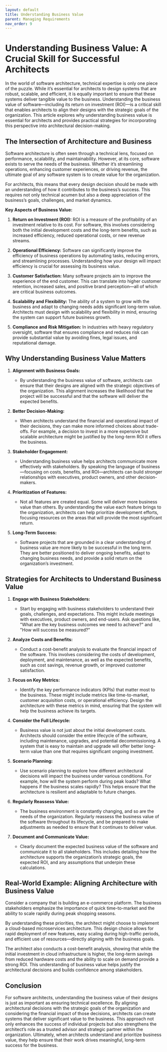 ```yaml
---
layout: default
title: Understanding Business Value
parent: Managing Requirements
nav_order: 9
---
```

# Understanding Business Value: A Crucial Skill for Successful Architects

In the world of software architecture, technical expertise is only one piece of the puzzle. While it’s essential for architects to design systems that are robust, scalable, and efficient, it is equally important to ensure that these systems deliver tangible value to the business. Understanding the business value of software—including its return on investment (ROI)—is a critical skill that enables architects to align their designs with the strategic goals of the organization. This article explores why understanding business value is essential for architects and provides practical strategies for incorporating this perspective into architectural decision-making.

## The Intersection of Architecture and Business

Software architecture is often seen through a technical lens, focused on performance, scalability, and maintainability. However, at its core, software exists to serve the needs of the business. Whether it’s streamlining operations, enhancing customer experiences, or driving revenue, the ultimate goal of any software system is to create value for the organization.

For architects, this means that every design decision should be made with an understanding of how it contributes to the business’s success. This requires not only technical acumen but also a deep appreciation of the business’s goals, challenges, and market dynamics.

**Key Aspects of Business Value:**

1. **Return on Investment (ROI):** ROI is a measure of the profitability of an investment relative to its cost. For software, this involves considering both the initial development costs and the long-term benefits, such as increased efficiency, reduced operational costs, or new revenue streams.

2. **Operational Efficiency:** Software can significantly improve the efficiency of business operations by automating tasks, reducing errors, and streamlining processes. Understanding how your design will impact efficiency is crucial for assessing its business value.

3. **Customer Satisfaction:** Many software projects aim to improve the experience of the end customer. This can translate into higher customer retention, increased sales, and positive brand perception—all of which are critical business outcomes.

4. **Scalability and Flexibility:** The ability of a system to grow with the business and adapt to changing needs adds significant long-term value. Architects must design with scalability and flexibility in mind, ensuring the system can support future business growth.

5. **Compliance and Risk Mitigation:** In industries with heavy regulatory oversight, software that ensures compliance and reduces risk can provide substantial value by avoiding fines, legal issues, and reputational damage.

## Why Understanding Business Value Matters

1. **Alignment with Business Goals:**
   - By understanding the business value of software, architects can ensure that their designs are aligned with the strategic objectives of the organization. This alignment increases the likelihood that the project will be successful and that the software will deliver the expected benefits.

2. **Better Decision-Making:**
   - When architects understand the financial and operational impact of their decisions, they can make more informed choices about trade-offs. For example, a decision to invest in a more expensive but scalable architecture might be justified by the long-term ROI it offers the business.

3. **Stakeholder Engagement:**
   - Understanding business value helps architects communicate more effectively with stakeholders. By speaking the language of business—focusing on costs, benefits, and ROI—architects can build stronger relationships with executives, product owners, and other decision-makers.

4. **Prioritization of Features:**
   - Not all features are created equal. Some will deliver more business value than others. By understanding the value each feature brings to the organization, architects can help prioritize development efforts, focusing resources on the areas that will provide the most significant return.

5. **Long-Term Success:**
   - Software projects that are grounded in a clear understanding of business value are more likely to be successful in the long term. They are better positioned to deliver ongoing benefits, adapt to changing business needs, and provide a solid return on the organization’s investment.

## Strategies for Architects to Understand Business Value

1. **Engage with Business Stakeholders:**
   - Start by engaging with business stakeholders to understand their goals, challenges, and expectations. This might include meetings with executives, product owners, and end-users. Ask questions like, "What are the key business outcomes we need to achieve?" and "How will success be measured?"

2. **Analyze Costs and Benefits:**
   - Conduct a cost-benefit analysis to evaluate the financial impact of the software. This involves considering the costs of development, deployment, and maintenance, as well as the expected benefits, such as cost savings, revenue growth, or improved customer satisfaction.

3. **Focus on Key Metrics:**
   - Identify the key performance indicators (KPIs) that matter most to the business. These might include metrics like time-to-market, customer acquisition costs, or operational efficiency. Design the architecture with these metrics in mind, ensuring that the system will help the business achieve its targets.

4. **Consider the Full Lifecycle:**
   - Business value is not just about the initial development costs. Architects should consider the entire lifecycle of the software, including maintenance, upgrades, and potential decommissioning. A system that is easy to maintain and upgrade will offer better long-term value than one that requires significant ongoing investment.

5. **Scenario Planning:**
   - Use scenario planning to explore how different architectural decisions will impact the business under various conditions. For example, how will the system perform during peak loads? What happens if the business scales rapidly? This helps ensure that the architecture is resilient and adaptable to future changes.

6. **Regularly Reassess Value:**
   - The business environment is constantly changing, and so are the needs of the organization. Regularly reassess the business value of the software throughout its lifecycle, and be prepared to make adjustments as needed to ensure that it continues to deliver value.

7. **Document and Communicate Value:**
   - Clearly document the expected business value of the software and communicate it to all stakeholders. This includes detailing how the architecture supports the organization’s strategic goals, the expected ROI, and any assumptions that underpin these calculations.

## Real-World Example: Aligning Architecture with Business Value

Consider a company that is building an e-commerce platform. The business stakeholders emphasize the importance of quick time-to-market and the ability to scale rapidly during peak shopping seasons.

By understanding these priorities, the architect might choose to implement a cloud-based microservices architecture. This design choice allows for rapid deployment of new features, easy scaling during high-traffic periods, and efficient use of resources—directly aligning with the business goals.

The architect also conducts a cost-benefit analysis, showing that while the initial investment in cloud infrastructure is higher, the long-term savings from reduced hardware costs and the ability to scale on demand provide a strong ROI. This understanding of business value helps justify the architectural decisions and builds confidence among stakeholders.

## Conclusion

For software architects, understanding the business value of their designs is just as important as ensuring technical excellence. By aligning architectural decisions with the strategic goals of the organization and considering the financial impact of those decisions, architects can create systems that deliver significant value to the business. This approach not only enhances the success of individual projects but also strengthens the architect’s role as a trusted advisor and strategic partner within the organization. Ultimately, when architects understand and prioritize business value, they help ensure that their work drives meaningful, long-term success for the business.